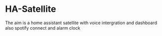 # HA-Satellite
The aim is a home assistant satellite with voice intergration and dashboard also spotify connect and alarm clock
